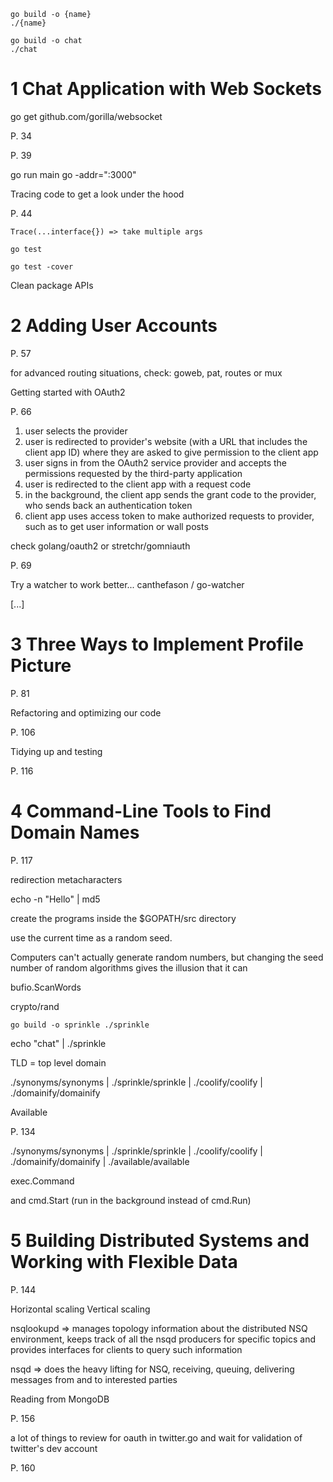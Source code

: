 ```
go build -o {name}
./{name}
```

```
go build -o chat
./chat
```

# 1 Chat Application with Web Sockets

go get github.com/gorilla/websocket

P. 34

P. 39

go run main go -addr=":3000"

Tracing code to get a look under the hood

P. 44

`Trace(...interface{}) => take multiple args`

`go test`

`go test -cover`

Clean package APIs

# 2 Adding User Accounts

P. 57

for advanced routing situations, check: goweb, pat, routes or mux

Getting started with OAuth2

P. 66

1. user selects the provider
2. user is redirected to provider's website (with a URL that includes the client app ID) where they are asked to give permission to the client app
3. user signs in from the OAuth2 service provider and accepts the permissions requested by the third-party application
4. user is redirected to the client app with a request code
5. in the background, the client app sends the grant code to the provider, who sends back an authentication token
6. client app uses access token to make authorized requests to provider, such as to get user information or wall posts

check golang/oauth2 or stretchr/gomniauth 

P. 69

Try a watcher to work better...
canthefason / go-watcher

[...]

# 3 Three Ways to Implement Profile Picture

P. 81

Refactoring and optimizing our code

P. 106

Tidying up and testing

P. 116

# 4 Command-Line Tools to Find Domain Names

P. 117
 
redirection metacharacters

echo -n "Hello" | md5

create the programs inside the $GOPATH/src directory

use the current time as a random seed.

Computers can't actually generate random numbers, but changing the seed number of random algorithms gives the illusion that it can

bufio.ScanWords

crypto/rand

`go build -o sprinkle ./sprinkle`

echo "chat" | ./sprinkle

TLD = top level domain

./synonyms/synonyms | ./sprinkle/sprinkle | ./coolify/coolify | ./domainify/domainify 

Available

P. 134

./synonyms/synonyms | ./sprinkle/sprinkle | ./coolify/coolify | ./domainify/domainify | ./available/available

exec.Command

and cmd.Start (run in the background instead of cmd.Run)

# 5 Building Distributed Systems and Working with Flexible Data

P. 144

Horizontal scaling
Vertical scaling

nsqlookupd => manages topology information about the distributed NSQ environment, keeps track of all the nsqd producers for specific topics and provides interfaces for clients to query such information

nsqd => does the heavy lifting for NSQ, receiving, queuing, delivering messages from and to interested parties

Reading from MongoDB

P. 156

a lot of things to review for oauth in twitter.go
and wait for validation of twitter's dev account

P. 160